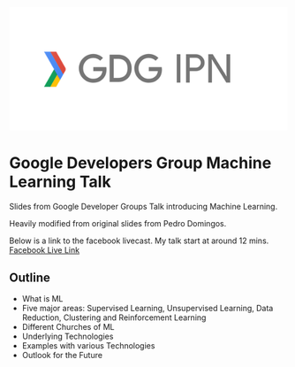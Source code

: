 ![](gdg_logo.jpeg)
# Google Developers Group  Machine Learning Talk

Slides from Google Developer Groups Talk introducing Machine Learning. 

Heavily modified from original slides from Pedro Domingos.


Below is a link to the facebook livecast. My talk start at around 12 mins.
[Facebook Live Link](https://www.facebook.com/GDGIPN/videos/vb.139496086201859/2096982383932582/?type=2&theater)

## Outline

* What is ML
* Five major areas: Supervised Learning, Unsupervised Learning, Data Reduction, Clustering and Reinforcement Learning
* Different Churches of ML
* Underlying Technologies
* Examples with various Technologies
* Outlook for the Future

